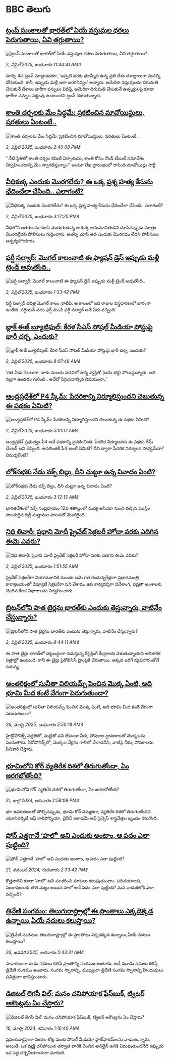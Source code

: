 # BBC తెలుగు## [ట్రంప్ సుంకాలతో భారత్‌లో ఏయే వస్తువుల ధరలు పెరుగుతాయి, ఏవి తగ్గుతాయి? ](https://www.bbc.com/telugu/articles/ckgx0n0d8ryo?at_campaign=githubrss)![ట్రంప్ సుంకాలతో భారత్‌లో ఏయే వస్తువుల ధరలు పెరుగుతాయి, ఏవి తగ్గుతాయి? ](https://ichef.bbci.co.uk/ace/standard/240/cpsprodpb/599f/live/b08b3f50-0f88-11f0-9194-236ce7bf1765.jpg)_2, ఏప్రిల్ 2025, బుధవారం 11:44:41 AMకి_మార్చి 4న ట్రంప్ మాట్లాడుతూ, 'ఇప్పటి వరకు భూమ్మీద ఉన్న ప్రతి దేశం దశాబ్దాలుగా మనల్ని దోచుకుంది. కానీ, ఇప్పుడు మళ్లీ ఇలా జరగనివ్వం' అన్నారు. అమెరికా వస్తువులను దిగుమతి చేసుకునే దేశాలు భారీగా పన్నులు విధిస్తే, అమెరికా దిగుమతి చేసుకునే ఉత్పత్తులపై కూడా భారీగా పన్నుల వడ్డింపు ఉంటుందని ట్రంప్ చెబుతున్నారు.## [శాంతి చర్చలకు మేం సిద్ధమే: ప్రకటించిన మావోయిస్టులు, షరతులు ఏంటంటే..](https://www.bbc.com/telugu/articles/c9djle4gz7eo?at_campaign=githubrss)![శాంతి చర్చలకు మేం సిద్ధమే: ప్రకటించిన మావోయిస్టులు, షరతులు ఏంటంటే..](https://ichef.bbci.co.uk/ace/standard/240/cpsprodpb/f7b7/live/a5b51b20-0fcc-11f0-ba12-8d27eb561761.jpg)_2, ఏప్రిల్ 2025, బుధవారం 2:40:08 PMకి_''నేటి స్థితిలో శాంతి చర్చల కమిటీ ఏర్పాటును, శాంతి కోసం రౌండ్ టేబుల్ సమావేశం నిర్వహించడాన్ని మేం స్వాగతిస్తున్నాం'' అంటూ లేఖ ప్రారంభంలో రాసింది మావోయిస్టు పార్టీ.## [వీధికుక్క ఎందుకు మొరగలేదు? ఈ ఒక్క ప్రశ్న హత్య కేసును ఛేదించేలా చేసింది.. ఎలాగంటే?](https://www.bbc.com/telugu/articles/c8jey04zxneo?at_campaign=githubrss)![వీధికుక్క ఎందుకు మొరగలేదు? ఈ ఒక్క ప్రశ్న హత్య కేసును ఛేదించేలా చేసింది.. ఎలాగంటే?](https://ichef.bbci.co.uk/ace/standard/240/cpsprodpb/1ac4/live/28789ce0-0fd1-11f0-ac9f-c37d6fd89579.jpg)_2, ఏప్రిల్ 2025, బుధవారం 3:17:20 PMకి_వీధిలోని ఇతరులను చూసి మొరుగుతున్న ఆ కుక్క అనుమానితుడిని చూసినప్పుడు మాత్రం మొరగట్లేదని పోలీసులు గుర్తించారు. అతన్ని చూసి అది ఎందుకు మొరగడం లేదని పోలీసులు ఆశ్చర్యపోయారు.## [ఫర్షీ సల్వార్: మొగల్ కాలంనాటి ఈ ఫ్యాషన్ డ్రెస్ ఇప్పుడు మళ్లీ ట్రెండ్ అవుతోంది..](https://www.bbc.com/telugu/articles/cly209nvv1no?at_campaign=githubrss)![ఫర్షీ సల్వార్: మొగల్ కాలంనాటి ఈ ఫ్యాషన్ డ్రెస్ ఇప్పుడు మళ్లీ ట్రెండ్ అవుతోంది..](https://ichef.bbci.co.uk/ace/standard/240/cpsprodpb/0c68/live/ad823be0-0fc6-11f0-9f8d-f125b11f3e53.jpg)_2, ఏప్రిల్ 2025, బుధవారం 1:33:42 PMకి_ఫర్షీ సల్వార్ చరిత్ర మొగల్ కాలం నాటిది. ఆ కాలంలో ఇది రాజుల వస్త్రధారణలో భాగంగా ఉండేది. పర్షియన్ పదం ఫర్ష్ నుంచి ఫర్షీ సల్వార్ అనే పేరు వచ్చింది.## [బ్లాక్ ఈజ్ బ్యూటిఫుల్: కేరళ సీఎస్ సోషల్ మీడియా పోస్టుపై భారీ చర్చ, ఎందుకు? ](https://www.bbc.com/telugu/articles/c209jjgllp9o?at_campaign=githubrss)![బ్లాక్ ఈజ్ బ్యూటిఫుల్: కేరళ సీఎస్ సోషల్ మీడియా పోస్టుపై భారీ చర్చ, ఎందుకు? ](https://ichef.bbci.co.uk/ace/standard/240/cpsprodpb/5817/live/46a27f10-0e37-11f0-bfea-d170975f1d6a.jpg)_2, ఏప్రిల్ 2025, బుధవారం 8:07:48 AMకి_'గత ఏడు నెలలుగా, నాకు ముందు పదవిలో ఉన్న వ్యక్తితో (ఆమె భర్త) పోలుస్తున్నారు. అది నల్లగా ఉండడం గురించి.. అదేదో సిగ్గుపడాల్సిన విషయంలా..'## [ఆంధ్రప్రదేశ్‌లో P4 స్కీమ్: పేదరికాన్ని నిర్మూలిస్తుందని చెబుతున్న ఈ పథకం ఏమిటి? ](https://www.bbc.com/telugu/articles/cvg9l29l4ngo?at_campaign=githubrss)![ఆంధ్రప్రదేశ్‌లో P4 స్కీమ్: పేదరికాన్ని నిర్మూలిస్తుందని చెబుతున్న ఈ పథకం ఏమిటి? ](https://ichef.bbci.co.uk/ace/standard/240/cpsprodpb/86fc/live/69c5ee00-0f68-11f0-a095-b14f17af1b49.jpg)_2, ఏప్రిల్ 2025, బుధవారం 5:10:17 AMకి_ఆంధ్రప్రదేశ్‌ ప్రభుత్వం పీ4 అనే పథకాన్ని ప్రకటించింది. పేదరిక నిర్మూలనకు ఈ పథకం గేమ్ చేంజర్ అని చెప్పింది. అసలింతకీ పీ4 అంటే ఏమిటి? దీని ద్వారా పేదరిక నిర్మూలన సాధ్యమేనా? విమర్శలేంటి?## [లోక్‌సభకు నేడు వక్ఫ్ బిల్లు, దీని చుట్టూ ఉన్న వివాదం ఏంటి?](https://www.bbc.com/telugu/articles/c98g189q4dyo?at_campaign=githubrss)![లోక్‌సభకు నేడు వక్ఫ్ బిల్లు, దీని చుట్టూ ఉన్న వివాదం ఏంటి?](https://ichef.bbci.co.uk/ace/standard/240/cpsprodpb/7684/live/0298ddf0-0f6d-11f0-ac9f-c37d6fd89579.jpg)_2, ఏప్రిల్ 2025, బుధవారం 3:12:15 AMకి_భారతదేశంలో వక్ఫ్ సంప్రదాయం 12వ శతాబ్ధంలో మధ్య ఆసియా నుంచి వచ్చిన ముస్లిం పాలకులైన దిల్లీ సుల్తానుల పాలనతో మొదలైంది.## [నిధి తివారీ: ప్రధాని మోదీ ప్రైవేట్ సెక్రటరీ హోదా వరకు ఎదిగిన ఈమె ఎవరు?](https://www.bbc.com/telugu/articles/c9w8kejn7zno?at_campaign=githubrss)![నిధి తివారీ: ప్రధాని మోదీ ప్రైవేట్ సెక్రటరీ హోదా వరకు ఎదిగిన ఈమె ఎవరు?](https://ichef.bbci.co.uk/ace/standard/240/cpsprodpb/a34c/live/2c87ad30-0f68-11f0-ac9f-c37d6fd89579.jpg)_2, ఏప్రిల్ 2025, బుధవారం 1:51:55 AMకి_ప్రైవేట్ సెక్రటరీగా నియామకానికి ముందు ఆమె గత రెండున్నరేళ్లుగా ప్రధానమంత్రి కార్యాలయంలో డిప్యూటీ సెక్రటరీగా పని చేశారు. ఉప కార్యదర్శిగా విదేశాంగ, భద్రతా అంశాలకు చెందిన కీలక విభాగాలను నిర్వహించారు.## [బ్రిటన్‌లోని పాత టైర్లను భారత్‌కు ఎందుకు తెస్తున్నారు, వాటినేం చేస్తున్నారు?](https://www.bbc.com/telugu/articles/cx2ydd73l54o?at_campaign=githubrss)![బ్రిటన్‌లోని పాత టైర్లను భారత్‌కు ఎందుకు తెస్తున్నారు, వాటినేం చేస్తున్నారు?](https://ichef.bbci.co.uk/ace/standard/240/cpsprodpb/e02f/live/d8d20510-0f9d-11f0-b696-d3bfdfb825fc.jpg)_2, ఏప్రిల్ 2025, బుధవారం 8:44:11 AMకి_ఈ పాత టైర్లు భారత్‌లో చట్టబద్ధంగా నడుస్తున్న రీసైక్లింగ్ కేంద్రాలకు వెళుతున్నాయని అధికారిక పత్రాల్లో ఉంటుంది. కానీ ఈ టైర్లు పైరోలిసిస్ ప్లాంట్లకి చేరుతాయి. అక్కడ జరిగే వ్యవహారంతోనే సమస్య.## [అంతరిక్షంలో సునీతా విలియమ్స్ పెంచిన మొక్క ఏంటి, అది భూమి మీద కంటే వేగంగా పెరుగుతుందా?](https://www.bbc.com/telugu/articles/c1mn43gmj39o?at_campaign=githubrss)![అంతరిక్షంలో సునీతా విలియమ్స్ పెంచిన మొక్క ఏంటి, అది భూమి మీద కంటే వేగంగా పెరుగుతుందా?](https://ichef.bbci.co.uk/ace/standard/240/cpsprodpb/931a/live/71e4f570-0966-11f0-94d4-6f954f5dcfa3.jpg)_26, మార్చి 2025, బుధవారం 5:50:18 AMకి_హైడ్రోపోనిక్స్‌ పద్ధతిలో, మట్టితో పని లేకుండా నీరు, పోషకాల ద్రావణాలతో మొక్కలను పెంచుతారు. ఏరోపోనిక్స్‌లో, మొక్కల వేర్లను గాలిలో వేలాడదీసి, వాటిపై నీరు, పోషకాలను పిచికారీ చేస్తారు.## [భూమిలోని కోర్ వ్యతిరేక దిశలో తిరుగుతోందా, ఏం జరగబోతోంది?](https://www.bbc.com/telugu/articles/crgr7rnd7g4o?at_campaign=githubrss)![భూమిలోని కోర్ వ్యతిరేక దిశలో తిరుగుతోందా, ఏం జరగబోతోంది?](https://ichef.bbci.co.uk/ace/standard/240/cpsprodpb/cc28/live/4457bc00-3ec3-11ef-b2f4-77406157b906.jpg)_21, జులై 2024, ఆదివారం 2:58:08 PMకి_భూ ఉపరితలంతో పోల్చినప్పుడు, భూమి కోర్ నెమ్మదిగా, వ్యతిరేక దిశలో తిరుగుతోందని యూనివర్సిటీ ఆఫ్ కాలిఫోర్నియా, చైనీస్ అకాడమీ ఆఫ్ సైన్సెస్‌ శాస్త్రవేత్తల బృందం కనుగొంది.## [ఫోన్ ఎత్తగానే ‘హలో’ అని ఎందుకు అంటాం, ఆ పదం ఎలా పుట్టింది?](https://www.bbc.com/telugu/articles/cgj7x7gdjq4o?at_campaign=githubrss)![ఫోన్ ఎత్తగానే ‘హలో’ అని ఎందుకు అంటాం, ఆ పదం ఎలా పుట్టింది?](https://ichef.bbci.co.uk/ace/standard/240/cpsprodpb/0618/live/7a20ebb0-a807-11ef-b21e-5359bd56d02f.jpg)_21, నవంబర్ 2024, గురువారం 2:33:42 PMకి_కొత్తవారిని కూడా ‘హలో’ అని పలకరించి మాటలు కలుపుతుంటాం.  పరిచయాలకు, సంభాషణలకు తొలి మెట్టు అయిన హలో అనే పదం ఎలా పుట్టింది? మన వాడుకలోకి ఎలా వచ్చింది?## [త్రివేణి సంగమం: తెలుగురాష్ట్రాల్లో ఈ ప్రాంతాలు ఎక్కడెక్కడ ఉన్నాయి,ఏయే నదులు కలుస్తాయి? ](https://www.bbc.com/telugu/articles/cz7elrr17jeo?at_campaign=githubrss)![త్రివేణి సంగమం: తెలుగురాష్ట్రాల్లో ఈ ప్రాంతాలు ఎక్కడెక్కడ ఉన్నాయి,ఏయే నదులు కలుస్తాయి? ](https://ichef.bbci.co.uk/ace/standard/240/cpsprodpb/9dad/live/7f50e780-da42-11ef-a37f-eba91255dc3d.jpg)_26, జనవరి 2025, ఆదివారం 5:43:31 AMకి_సాధారణంగా రెండు నదులు కలిసే ప్రాంతాన్ని సంగమం అంటారు. అదే మూడు నదులు కలిస్తే త్రివేణి సంగమం అంటారు. సంగమ స్నానాన్ని, ముఖ్యంగా త్రివేణి సంగమ స్నానాన్ని హిందువులు పవిత్రంగా భావిస్తుంటారు.## [డిజిటల్ లెగసీ విల్: మనం చనిపోయాక ఫేస్‌బుక్, ట్విటర్‌ అకౌంట్లను ఏం చేస్తారు?](https://www.bbc.com/telugu/articles/cx0zl1qeyq2o?at_campaign=githubrss)![డిజిటల్ లెగసీ విల్: మనం చనిపోయాక ఫేస్‌బుక్, ట్విటర్‌ అకౌంట్లను ఏం చేస్తారు?](https://ichef.bbci.co.uk/ace/standard/240/cpsprodpb/bea2/live/2323ffd0-e2d4-11ee-9410-0f893255c2a0.jpg)_16, మార్చి 2024, శనివారం 1:16:40 AMకి_ప్రపంచవ్యాప్తంగా వందల కోట్ల మంది సోషల్ మీడియా ఫ్లాట్‌ఫారమ్‌లను వాడుతున్నారు. అయితే, ఒక వ్యక్తి చనిపోయిన తర్వాత వారికి చెందిన ఆన్‌లైన్ ఉనికి ఏమవుతుందనేది ఇప్పుడు ఒక పెద్ద చర్చనీయాంశంగా మారింది.
